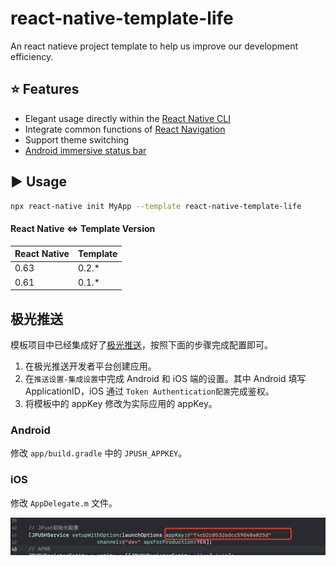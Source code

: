 # react-native-template-life

An react natieve project template to help us improve our development efficiency.

## :star: Features

- Elegant usage directly within the [React Native CLI](https://github.com/react-native-community/cli)
- Integrate common functions of [React Navigation](https://reactnavigation.org/)
- Support theme switching
- [Android immersive status bar](https://github.com/gyf-dev/ImmersionBar)

## :arrow_forward: Usage

```sh
npx react-native init MyApp --template react-native-template-life
```

#### React Native <=> Template Version

| React Native  	| Template  	|
|---	            |---	        |
| 0.63  	        | 0.2.*       |
| 0.61  	        | 0.1.*       |

## 极光推送

模板项目中已经集成好了[极光推送](https://www.jiguang.cn/)，按照下面的步骤完成配置即可。

1. 在极光推送开发者平台创建应用。
2. 在`推送设置-集成设置`中完成 Android 和 iOS 端的设置。其中 Android 填写 ApplicationID，iOS 通过 `Token Authentication配置`完成鉴权。
3. 将模板中的 appKey 修改为实际应用的 appKey。

### Android

修改 `app/build.gradle` 中的 `JPUSH_APPKEY`。

### iOS

修改 `AppDelegate.m` 文件。

![](doc/images/jiguang_ios.png)